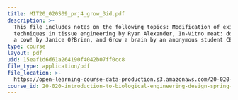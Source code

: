 ```yaml
---
title: MIT20_020S09_prj4_grow_3id.pdf
description: >-
  This file includes notes on the following topics: Modification of existing
  techniques in tissue engineering by Ryan Alexander, In-Vitro meat: don't have
  a cow! by Janice O?Brien, and Grow a brain by an anonymous student CE. 
type: course
layout: pdf
uid: 15eaf1d6d61a264190f4042b07ff0cc8
file_type: application/pdf
file_location: >-
  https://open-learning-course-data-production.s3.amazonaws.com/20-020-introduction-to-biological-engineering-design-spring-2009/15eaf1d6d61a264190f4042b07ff0cc8_MIT20_020S09_prj4_grow_3id.pdf
course_id: 20-020-introduction-to-biological-engineering-design-spring-2009
---
```


